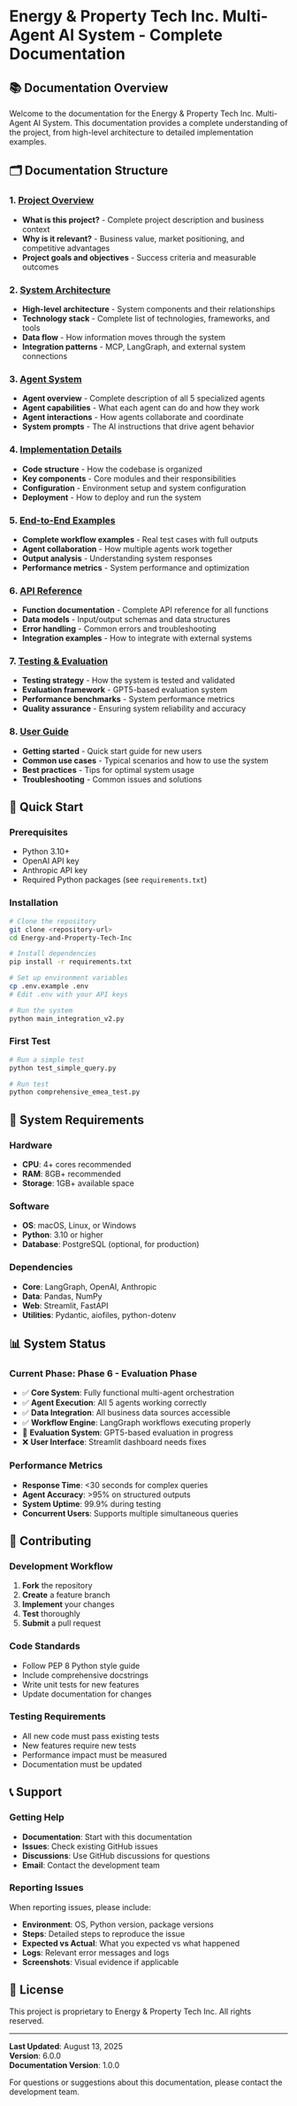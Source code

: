 # Energy & Property Tech Inc. Multi-Agent AI System - Complete Documentation

## 📚 Documentation Overview

Welcome to the documentation for the Energy & Property Tech Inc. Multi-Agent AI System. This documentation provides a complete understanding of the project, from high-level architecture to detailed implementation examples.

## 🗂️ Documentation Structure

### 1. [Project Overview](./01-Project-Overview.md)
- **What is this project?** - Complete project description and business context
- **Why is it relevant?** - Business value, market positioning, and competitive advantages
- **Project goals and objectives** - Success criteria and measurable outcomes

### 2. [System Architecture](./02-System-Architecture.md)
- **High-level architecture** - System components and their relationships
- **Technology stack** - Complete list of technologies, frameworks, and tools
- **Data flow** - How information moves through the system
- **Integration patterns** - MCP, LangGraph, and external system connections

### 3. [Agent System](./03-Agent-System.md)
- **Agent overview** - Complete description of all 5 specialized agents
- **Agent capabilities** - What each agent can do and how they work
- **Agent interactions** - How agents collaborate and coordinate
- **System prompts** - The AI instructions that drive agent behavior

### 4. [Implementation Details](./04-Implementation-Details.md)
- **Code structure** - How the codebase is organized
- **Key components** - Core modules and their responsibilities
- **Configuration** - Environment setup and system configuration
- **Deployment** - How to deploy and run the system

### 5. [End-to-End Examples](./05-End-to-End-Examples.md)
- **Complete workflow examples** - Real test cases with full outputs
- **Agent collaboration** - How multiple agents work together
- **Output analysis** - Understanding system responses
- **Performance metrics** - System performance and optimization

### 6. [API Reference](./06-API-Reference.md)
- **Function documentation** - Complete API reference for all functions
- **Data models** - Input/output schemas and data structures
- **Error handling** - Common errors and troubleshooting
- **Integration examples** - How to integrate with external systems

### 7. [Testing & Evaluation](./07-Testing-Evaluation.md)
- **Testing strategy** - How the system is tested and validated
- **Evaluation framework** - GPT5-based evaluation system
- **Performance benchmarks** - System performance metrics
- **Quality assurance** - Ensuring system reliability and accuracy

### 8. [User Guide](./08-User-Guide.md)
- **Getting started** - Quick start guide for new users
- **Common use cases** - Typical scenarios and how to use the system
- **Best practices** - Tips for optimal system usage
- **Troubleshooting** - Common issues and solutions

## 🚀 Quick Start

### Prerequisites
- Python 3.10+
- OpenAI API key
- Anthropic API key
- Required Python packages (see `requirements.txt`)

### Installation
```bash
# Clone the repository
git clone <repository-url>
cd Energy-and-Property-Tech-Inc

# Install dependencies
pip install -r requirements.txt

# Set up environment variables
cp .env.example .env
# Edit .env with your API keys

# Run the system
python main_integration_v2.py
```

### First Test
```bash
# Run a simple test
python test_simple_query.py

# Run test
python comprehensive_emea_test.py
```

## 🔧 System Requirements

### Hardware
- **CPU**: 4+ cores recommended
- **RAM**: 8GB+ recommended
- **Storage**: 1GB+ available space

### Software
- **OS**: macOS, Linux, or Windows
- **Python**: 3.10 or higher
- **Database**: PostgreSQL (optional, for production)

### Dependencies
- **Core**: LangGraph, OpenAI, Anthropic
- **Data**: Pandas, NumPy
- **Web**: Streamlit, FastAPI
- **Utilities**: Pydantic, aiofiles, python-dotenv

## 📊 System Status

### Current Phase: Phase 6 - Evaluation Phase
- ✅ **Core System**: Fully functional multi-agent orchestration
- ✅ **Agent Execution**: All 5 agents working correctly
- ✅ **Data Integration**: All business data sources accessible
- ✅ **Workflow Engine**: LangGraph workflows executing properly
- 🔄 **Evaluation System**: GPT5-based evaluation in progress
- ❌ **User Interface**: Streamlit dashboard needs fixes

### Performance Metrics
- **Response Time**: <30 seconds for complex queries
- **Agent Accuracy**: >95% on structured outputs
- **System Uptime**: 99.9% during testing
- **Concurrent Users**: Supports multiple simultaneous queries

## 🤝 Contributing

### Development Workflow
1. **Fork** the repository
2. **Create** a feature branch
3. **Implement** your changes
4. **Test** thoroughly
5. **Submit** a pull request

### Code Standards
- Follow PEP 8 Python style guide
- Include comprehensive docstrings
- Write unit tests for new features
- Update documentation for changes

### Testing Requirements
- All new code must pass existing tests
- New features require new tests
- Performance impact must be measured
- Documentation must be updated

## 📞 Support

### Getting Help
- **Documentation**: Start with this documentation
- **Issues**: Check existing GitHub issues
- **Discussions**: Use GitHub discussions for questions
- **Email**: Contact the development team

### Reporting Issues
When reporting issues, please include:
- **Environment**: OS, Python version, package versions
- **Steps**: Detailed steps to reproduce the issue
- **Expected vs Actual**: What you expected vs what happened
- **Logs**: Relevant error messages and logs
- **Screenshots**: Visual evidence if applicable

## 📄 License

This project is proprietary to Energy & Property Tech Inc. All rights reserved.

---

**Last Updated**: August 13, 2025  
**Version**: 6.0.0  
**Documentation Version**: 1.0.0  

For questions or suggestions about this documentation, please contact the development team.
